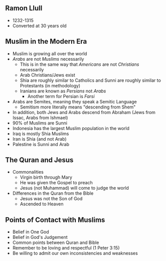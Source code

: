 ## Ramon Llull

- 1232-1315
- Converted at 30 years old

## Muslim in the Modern Era

- Muslim is growing all over the world
- *Arabs* are not *Muslims* necessarily
	- This is in the same way that *Americans* are not *Christians* necessarily
	- Arab Christians/Jews exist
	- Shia are roughly similar to Catholics and Sunni are roughly similar to Protestants (in methodology)
	- Iranians are known as *Persians* not *Arabs*
		- Another term for Persian is *Farsi*
- Arabs are Semites, meaning they speak a Semitic Language
	- Semitism more literally means "descending from Shem"
- In addition, both Jews and Arabs descend from Abraham (Jews from Issac, Arabs from Ishmael)
- 90% of Muslims are Sunni
- Indonesia has the largest Muslim population in the world
- Iraq is mostly Shia Muslims
- Iran is Shia (and not Arab)
- Palestine is Sunni and Arab

## The Quran and Jesus

- Commonalities
	- Virgin birth through Mary
	- He was given the Gospel to preach
	- Jesus (not Muhammad) will come to judge the world
- Differences in the Quran from the Bible
	- Jesus was not the Son of God
	- Ascended to Heaven

## Points of Contact with Muslims

- Belief in One God
- Belief in God's Judgement
- Common points between Quran and Bible
- Remember to be loving and respectful (1 Peter 3:15)
- Be willing to admit our own inconsistencies and weaknesses

## 
